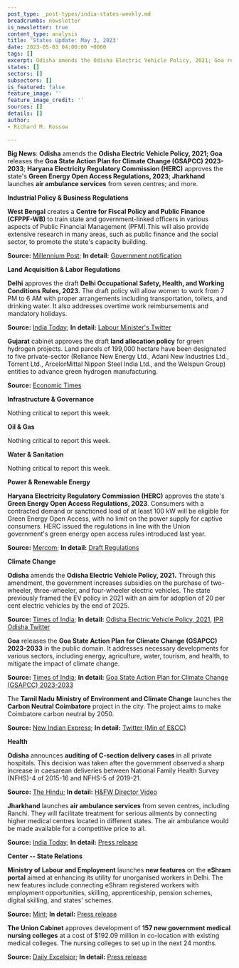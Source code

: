 ```yaml
---
post_type: _post-types/india-states-weekly.md
breadcrumbs: newsletter
is_newsletter: true
content_type: analysis
title: 'States Update: May 3, 2023'
date: 2023-05-03 04:00:00 +0000
tags: []
excerpt: Odisha amends the Odisha Electric Vehicle Policy, 2021; Goa releases the Goa State Action Plan for Climate Change (GSAPCC) 2023-2033; Haryana Electricity Regulatory Commission (HERC) approves the state’s Green Energy Open Access Regulations, 2023; Jharkhand launches air ambulance services from seven centres; and more.
states: []
sectors: []
subsectors: []
is_featured: false
feature_image: ''
feature_image_credit: ''
sources: []
details: []
author:
- Richard M. Rossow

---
```

**Big News**: **Odisha** amends the **Odisha Electric Vehicle Policy, 2021; Goa** releases the **Goa State Action Plan for Climate Change (GSAPCC) 2023-2033**; **Haryana** **Electricity Regulatory Commission (HERC)** approves the state's **Green Energy Open Access Regulations, 2023**; **Jharkhand** launches **air ambulance services** from seven centres; and more.

**Industrial Policy & Business Regulations**  

**West Bengal** creates a **Centre for Fiscal Policy and Public Finance (CFPPF-WB)** to train state and government-linked officers in various aspects of Public Financial Management (PFM).This will also provide extensive research in many areas, such as public finance and the social sector, to promote the state's capacity building.

**Source:** [Millennium Post](https://www.millenniumpost.in/bengal/state-creates-centre-for-fiscal-policy-and-public-finance-516755); **In detail:** [Government notification](https://finance.wb.gov.in/writereaddata/110-FB.pdf)

**Land Acquisition & Labor Regulations**  

**Delhi** approves the draft **Delhi Occupational Safety, Health, and Working Conditions Rules, 2023.** The draft policy will allow women to work from 7 PM to 6 AM with proper arrangements including transportation, toilets, and drinking water. It also addresses overtime work reimbursements and mandatory holidays.

**Source:** [India Today](https://www.indiatoday.in/cities/delhi/story/delhi-government-approves-draft-policy-that-will-allow-women-to-work-at-night-2366094-2023-04-29); **In detail:** [Labour Minister's Twitter](https://twitter.com/RaajKumarAnand1/status/1651886842462216192)

**Gujarat** cabinet approves the draft **land allocation policy** for green hydrogen projects. Land parcels of 199,000 hectare have been designated to five private-sector (Reliance New Energy Ltd., Adani New Industries Ltd., Torrent Ltd., ArcelorMittal Nippon Steel India Ltd., and the Welspun Group) entities to advance green hydrogen manufacturing.

**Source:** [Economic Times](https://energy.economictimes.indiatimes.com/news/renewable/gujarat-clears-1-99-lakh-hectare-land-for-green-hydrogen-projects/99830194)

**Infrastructure & Governance**

Nothing critical to report this week.  

**Oil & Gas**  

Nothing critical to report this week.  

**Water & Sanitation**  

Nothing critical to report this week.  

**Power & Renewable Energy**  

**Haryana** **Electricity Regulatory Commission (HERC)** approves the state's **Green Energy Open Access Regulations, 2023**. Consumers with a contracted demand or sanctioned load of at least 100 kW will be eligible for Green Energy Open Access, with no limit on the power supply for captive consumers. HERC issued the regulations in line with the Union government's green energy open access rules introduced last year.

**Source:** [Mercom](https://www.mercomindia.com/haryana-regulator-notifies-green-open-access-regulations); **In detail:** [Draft Regulations](https://herc.gov.in/WriteReadData/Pdf/D20230316.pdf)

**Climate Change**

**Odisha** amends the **Odisha Electric Vehicle Policy, 2021.** Through this amendment, the government increases subsidies on the purchase of two-wheeler, three-wheeler, and four-wheeler electric vehicles. The state previously framed the EV policy in 2021 with an aim for adoption of 20 per cent electric vehicles by the end of 2025.

**Source:** [Times of India](https://timesofindia.indiatimes.com/city/bhubaneswar/odisha-hikes-incentives-to-promote-ev-in-state/articleshow/99794533.cms); **In detail:** [Odisha Electric Vehicle Policy, 2021](https://ct.odisha.gov.in/sites/default/files/2021-02/1360_1.pdf), [IPR Odisha Twitter](https://twitter.com/IPR_Odisha/status/1652325402919186437)

**Goa** releases the **Goa State Action Plan for Climate Change (GSAPCC) 2023-2033** in the public domain. It addresses necessary developments for various sectors, including energy, agriculture, water, tourism, and health, to mitigate the impact of climate change.

**Source:** [Times of India](https://timesofindia.indiatimes.com/city/goa/states-climate-change-action-plan-now-in-public-domain/articleshow/99796327.cms); **In detail:** [Goa State Action Plan for Climate Change (GSAPCC) 2023-2033](https://gsbb.goa.gov.in/wp-content/uploads/2023/05/SAPCC%207.pdf)

The **Tamil Nadu** **Ministry of Environment and Climate Change** launches the **Carbon Neutral Coimbatore** project in the city. The project aims to make Coimbatore carbon neutral by 2050.

**Source:** [New Indian Express](https://www.newindianexpress.com/states/tamil-nadu/2023/apr/30/tamil-nadu-minister-launches-carbon-neutral-coimbatore-project-firstin-state-2570631.html); **In detail:** [Twitter (Min of E&CC)](https://twitter.com/SMeyyanathan/status/1652277835997011971)

**Health**

**Odisha** announces **auditing of C-section delivery cases** in all private hospitals. This decision was taken after the government observed a sharp increase in caesarean deliveries between National Family Health Survey (NFHS)-4 of 2015-16 and NFHS-5 of 2019-21.

**Source:** [The Hindu](https://www.thehindu.com/news/national/other-states/odisha-to-audit-caesarean-section-delivery-cases-in-private-hospitals/article66789824.ece); **In detail:** [H&FW Director Video](https://twitter.com/otvnews/status/1648996834709499905?s=20)

**Jharkhand** launches **air ambulance services** from seven centres, including Ranchi. They will facilitate treatment for serious ailments by connecting higher medical centres located in different states. The air ambulance would be made available for a competitive price to all.

**Source:** [India Today](https://www.indiatoday.in/india/story/jharkhand-to-launch-air-ambulance-services-from-ranchi-locations-2365691-2023-04-28); **In detail:** [Press release](https://acrobat.adobe.com/id/urn:aaid:sc:VA6C2:1095bfd8-f4d5-4009-98fa-53ad37cab147)

**Center -- State Relations**

**Ministry of Labour and Employment** launches **new features** on the **eShram portal** aimed at enhancing its utility for unorganised workers in Delhi. The new features include connecting eShram registered workers with employment opportunities, skilling, apprenticeship, pension schemes, digital skilling, and states' schemes.

**Source:** [Mint](https://www.livemint.com/news/india/labour-minister-launches-new-features-on-eshram-portal-for-unorganised-workers-in-delhi-11682332516305.html); **In detail:** [Press release](https://pib.gov.in/PressReleasePage.aspx?PRID=1919118)

**The Union Cabinet** approves development of **157 new government medical nursing colleges** at a cost of \$192.09 million in co-location with existing medical colleges. The nursing colleges to set up in the next 24 months.

**Source:** [Daily Excelsior](https://www.dailyexcelsior.com/cabinet-approves-proposal-to-establish-157-new-nursing-colleges-at-cost-of-rs-1570-crore/); **In detail:** [Press release](https://pib.gov.in/PressReleasePage.aspx?PRID=1919985)
